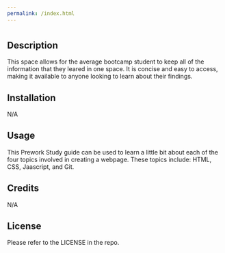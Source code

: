 ```yaml
---
permalink: /index.html
---
```


# <Prework Study Guide Homepage>

## Description

This space allows for the average bootcamp student to keep all of the information that they leared in one space. It is concise and easy to access, making it available to anyone looking to learn about their findings.

## Installation

N/A

## Usage 

This Prework Study guide can be used to learn a little bit about each of the four topics involved in creating a webpage. These topics include: HTML, CSS, Jaascript, and Git.

## Credits

N/A

## License

Please refer to the LICENSE in the repo.

